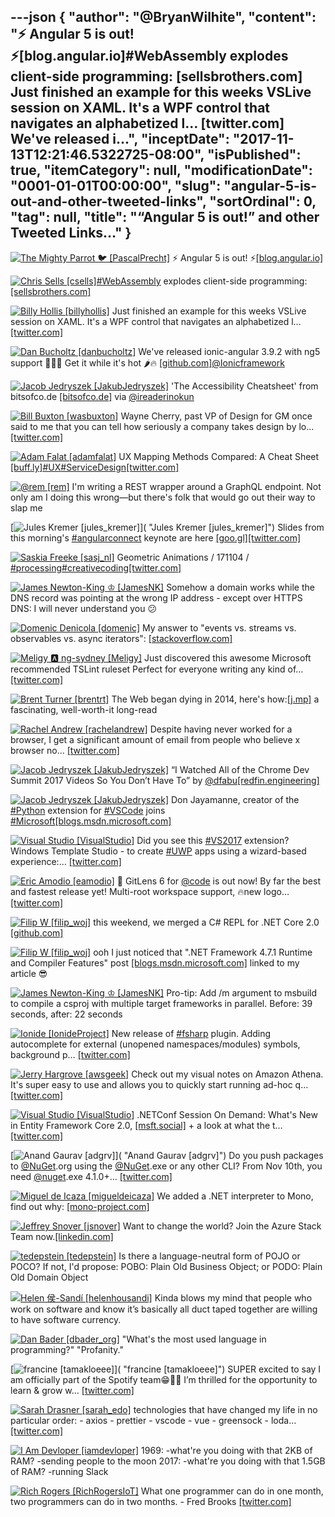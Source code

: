---json
{
  "author": "@BryanWilhite",
  "content": "⚡️ Angular 5 is out! ⚡️[blog.angular.io]#WebAssembly explodes client-side programming: [sellsbrothers.com] Just finished an example for this weeks VSLive session on XAML. It's a WPF control that navigates an alphabetized l… [twitter.com] We've released i...",
  "inceptDate": "2017-11-13T12:21:46.5322725-08:00",
  "isPublished": true,
  "itemCategory": null,
  "modificationDate": "0001-01-01T00:00:00",
  "slug": "angular-5-is-out-and-other-tweeted-links",
  "sortOrdinal": 0,
  "tag": null,
  "title": "“Angular 5 is out!” and other Tweeted Links…"
}
---

[<img alt="The Mighty Parrot 🐦 [PascalPrecht]" src="https://songhay.blob.core.windows.net/shared-social-twitter/PascalPrecht.jpg">](https://t.co/fadbJsXZaq "The Mighty Parrot 🐦 [PascalPrecht]") ⚡️ Angular 5 is out! ⚡️[[blog.angular.io]](https://blog.angular.io/version-5-0-0-of-angular-now-available-37e414935ced)

[<img alt="Chris Sells [csells]" src="https://songhay.blob.core.windows.net/shared-social-twitter/csells.jpg">](http://t.co/9rL4Xj9Y9v "Chris Sells [csells]")[#WebAssembly](http://twitter.com/search?q=%23WebAssembly) explodes client-side programming: [[sellsbrothers.com]](http://sellsbrothers.com/webassembly-explodes-client-side-programming)

[<img alt="Billy Hollis [billyhollis]" src="https://songhay.blob.core.windows.net/shared-social-twitter/billyhollis.jpg">](https://t.co/LvJEYRzwk5 "Billy Hollis [billyhollis]") Just finished an example for this weeks VSLive session on XAML. It's a WPF control that navigates an alphabetized l… [[twitter.com]](https://twitter.com/i/web/status/929393089210404870)

[<img alt="Dan Bucholtz [danbucholtz]" src="https://songhay.blob.core.windows.net/shared-social-twitter/danbucholtz.jpg">](https://t.co/DDV1cel8KU "Dan Bucholtz [danbucholtz]") We've released ionic-angular 3.9.2 with ng5 support 🎉😍🎉 Get it while it's hot 🌶️🔥 [[github.com]](https://github.com/ionic-team/ionic/releases/tag/v3.9.2)[@Ionicframework](http://twitter.com/Ionicframework)

[<img alt="Jacob Jedryszek [JakubJedryszek]" src="https://songhay.blob.core.windows.net/shared-social-twitter/JakubJedryszek.jpg">](https://t.co/OdJs1nI4ou "Jacob Jedryszek [JakubJedryszek]") 'The Accessibility Cheatsheet' from bitsofco.de [[bitsofco.de]](https://bitsofco.de/the-accessibility-cheatsheet/) via [@ireaderinokun](http://twitter.com/ireaderinokun)

[<img alt="Bill Buxton [wasbuxton]" src="https://songhay.blob.core.windows.net/shared-social-twitter/wasbuxton.jpg">](http://t.co/GIaT5EqCkM "Bill Buxton [wasbuxton]") Wayne Cherry, past VP of Design for GM once said to me that you can tell how seriously a company takes design by lo… [[twitter.com]](https://twitter.com/i/web/status/929015385751404544)

[<img alt="Adam Falat [adamfalat]" src="https://songhay.blob.core.windows.net/shared-social-twitter/adamfalat.png">](https://t.co/DRNHcUhgF7 "Adam Falat [adamfalat]") UX Mapping Methods Compared: A Cheat Sheet [[buff.ly]](https://buff.ly/2lXyQhn)[#UX](http://twitter.com/search?q=%23UX)[#ServiceDesign](http://twitter.com/search?q=%23ServiceDesign)[[twitter.com]](https://twitter.com/adamfalat/status/927604870303055874/photo/1)

[<img alt="@rem [rem]" src="https://songhay.blob.core.windows.net/shared-social-twitter/rem.jpeg">](https://t.co/JVwPgAdoD4 "@rem [rem]") I'm writing a REST wrapper around a GraphQL endpoint. Not only am I doing this wrong—but there's folk that would go out their way to slap me 

[<img alt="Jules Kremer [jules_kremer]" src="https://songhay.blob.core.windows.net/shared-social-twitter/jules_kremer.jpg">]( "Jules Kremer [jules_kremer]") Slides from this morning's [#angularconnect](http://twitter.com/search?q=%23angularconnect) keynote are here [[goo.gl]](https://goo.gl/17o7nS)[[twitter.com]](https://twitter.com/jules_kremer/status/927906921369219072/photo/1)

[<img alt="Saskia Freeke [sasj_nl]" src="https://songhay.blob.core.windows.net/shared-social-twitter/sasj_nl.jpeg">](https://t.co/wX7KkVtJAi "Saskia Freeke [sasj_nl]") Geometric Animations / 171104 / [#processing](http://twitter.com/search?q=%23processing)[#creativecoding](http://twitter.com/search?q=%23creativecoding)[[twitter.com]](https://twitter.com/sasj_nl/status/926850504923189249/photo/1)

[<img alt="James Newton-King ♔ [JamesNK]" src="https://songhay.blob.core.windows.net/shared-social-twitter/JamesNK.jpeg">](http://t.co/NT5azIWwVG "James Newton-King ♔ [JamesNK]") Somehow a domain works while the DNS record was pointing at the wrong IP address - except over HTTPS DNS: I will never understand you 😕 

[<img alt="Domenic Denicola [domenic]" src="https://songhay.blob.core.windows.net/shared-social-twitter/domenic.jpg">](https://t.co/wyjIkcsTnc "Domenic Denicola [domenic]") My answer to "events vs. streams vs. observables vs. async iterators": [[stackoverflow.com]](https://stackoverflow.com/a/47214496/3191)

[<img alt="Meligy 🅰️ ng-sydney [Meligy]" src="https://songhay.blob.core.windows.net/shared-social-twitter/Meligy.jpeg">](https://t.co/l318930X1B "Meligy 🅰️ ng-sydney [Meligy]") Just discovered this awesome Microsoft recommended TSLint ruleset Perfect for everyone writing any kind of… [[twitter.com]](https://twitter.com/i/web/status/928836644852998144)

[<img alt="Brent Turner [brentrt]" src="https://songhay.blob.core.windows.net/shared-social-twitter/brentrt.jpg">](https://t.co/eQHp864AP8 "Brent Turner [brentrt]") The Web began dying in 2014, here's how:[[j.mp]](http://j.mp/2zgcpab) a fascinating, well-worth-it long-read 

[<img alt="Rachel Andrew [rachelandrew]" src="https://songhay.blob.core.windows.net/shared-social-twitter/rachelandrew.jpg">](https://t.co/bnYdfVIAqQ "Rachel Andrew [rachelandrew]") Despite having never worked for a browser, I get a significant amount of email from people who believe x browser no… [[twitter.com]](https://twitter.com/i/web/status/929454609776742401)

[<img alt="Jacob Jedryszek [JakubJedryszek]" src="https://songhay.blob.core.windows.net/shared-social-twitter/JakubJedryszek.jpg">](https://t.co/OdJs1nI4ou "Jacob Jedryszek [JakubJedryszek]") “I Watched All of the Chrome Dev Summit 2017 Videos So You Don’t Have To” by [@dfabu](http://twitter.com/dfabu)[[redfin.engineering]](https://redfin.engineering/i-watched-all-of-the-chrome-dev-summit-2017-videos-so-you-dont-have-to-9b62a593c3cb)

[<img alt="Jacob Jedryszek [JakubJedryszek]" src="https://songhay.blob.core.windows.net/shared-social-twitter/JakubJedryszek.jpg">](https://t.co/OdJs1nI4ou "Jacob Jedryszek [JakubJedryszek]") Don Jayamanne, creator of the [#Python](http://twitter.com/search?q=%23Python) extension for [#VSCode](http://twitter.com/search?q=%23VSCode) joins [#Microsoft](http://twitter.com/search?q=%23Microsoft)[[blogs.msdn.microsoft.com]](https://blogs.msdn.microsoft.com/pythonengineering/2017/11/09/don-jayamanne-joins-microsoft/)

[<img alt="Visual Studio [VisualStudio]" src="https://songhay.blob.core.windows.net/shared-social-twitter/VisualStudio.jpg">](http://t.co/OqnL9IGcUY "Visual Studio [VisualStudio]") Did you see this [#VS2017](http://twitter.com/search?q=%23VS2017) extension? Windows Template Studio - to create [#UWP](http://twitter.com/search?q=%23UWP) apps using a wizard-based experience:… [[twitter.com]](https://twitter.com/i/web/status/925785015673344001)

[<img alt="Eric Amodio [eamodio]" src="https://songhay.blob.core.windows.net/shared-social-twitter/eamodio.png">](https://t.co/BMwlGhCWWz "Eric Amodio [eamodio]") 📣 GitLens 6 for [@code](http://twitter.com/code) is out now! By far the best and fastest release yet! Multi-root workspace support, 🔥new logo… [[twitter.com]](https://twitter.com/i/web/status/928494619125600256)

[<img alt="Filip W [filip_woj]" src="https://songhay.blob.core.windows.net/shared-social-twitter/filip_woj.jpg">](http://t.co/VCkinoHijZ "Filip W [filip_woj]") this weekend, we merged a C# REPL for .NET Core 2.0 [[github.com]](https://github.com/filipw/dotnet-script/pull/163)

[<img alt="Filip W [filip_woj]" src="https://songhay.blob.core.windows.net/shared-social-twitter/filip_woj.jpg">](http://t.co/VCkinoHijZ "Filip W [filip_woj]") ooh I just noticed that ".NET Framework 4.7.1 Runtime and Compiler Features" post [[blogs.msdn.microsoft.com]](https://blogs.msdn.microsoft.com/dotnet/2017/09/28/net-framework-4-7-1-runtime-and-compiler-features/) linked to my article 😎 

[<img alt="James Newton-King ♔ [JamesNK]" src="https://songhay.blob.core.windows.net/shared-social-twitter/JamesNK.jpeg">](http://t.co/NT5azIWwVG "James Newton-King ♔ [JamesNK]") Pro-tip: Add /m argument to msbuild to compile a csproj with multiple target frameworks in parallel. Before: 39 seconds, after: 22 seconds 

[<img alt="Ionide [IonideProject]" src="https://songhay.blob.core.windows.net/shared-social-twitter/IonideProject.png">](http://t.co/oTVbst4c20 "Ionide [IonideProject]") New release of [#fsharp](http://twitter.com/search?q=%23fsharp) plugin. Adding autocomplete for external (unopened namespaces/modules) symbols, background p… [[twitter.com]](https://twitter.com/i/web/status/928036732905410560)

[<img alt="Jerry Hargrove [awsgeek]" src="https://songhay.blob.core.windows.net/shared-social-twitter/awsgeek.jpeg">](https://t.co/gVLLOhxWHB "Jerry Hargrove [awsgeek]") Check out my visual notes on Amazon Athena. It's super easy to use and allows you to quickly start running ad-hoc q… [[twitter.com]](https://twitter.com/i/web/status/929000781654540288)

[<img alt="Visual Studio [VisualStudio]" src="https://songhay.blob.core.windows.net/shared-social-twitter/VisualStudio.jpg">](http://t.co/OqnL9IGcUY "Visual Studio [VisualStudio]") .NETConf Session On Demand: What's New in Entity Framework Core 2.0, [[msft.social]](http://msft.social/E7awJe) + a look at what the t… [[twitter.com]](https://twitter.com/i/web/status/925862525895368704)

[<img alt="Anand Gaurav [adgrv]" src="https://songhay.blob.core.windows.net/shared-social-twitter/adgrv.jpg">]( "Anand Gaurav [adgrv]") Do you push packages to [@NuGet](http://twitter.com/NuGet).org using the [@NuGet](http://twitter.com/NuGet).exe or any other CLI? From Nov 10th, you need [@nuget](http://twitter.com/nuget).exe 4.1.0+… [[twitter.com]](https://twitter.com/i/web/status/926140980893442048)

[<img alt="Miguel de Icaza [migueldeicaza]" src="https://songhay.blob.core.windows.net/shared-social-twitter/migueldeicaza.png">](https://t.co/W8ndBXhQVx "Miguel de Icaza [migueldeicaza]") We added a .NET interpreter to Mono, find out why: [[mono-project.com]](http://www.mono-project.com/news/2017/11/13/mono-interpreter/)

[<img alt="Jeffrey Snover [jsnover]" src="https://songhay.blob.core.windows.net/shared-social-twitter/jsnover.jpg">](https://t.co/QYHvGE7Gju "Jeffrey Snover [jsnover]") Want to change the world? Join the Azure Stack Team now.[[linkedin.com]](https://www.linkedin.com/pulse/join-azure-stack-team-now-jeffrey-snover/?published=t)

[<img alt="tedepstein [tedepstein]" src="https://songhay.blob.core.windows.net/shared-social-twitter/tedepstein.jpg">](https://t.co/M8QTMWPfcD "tedepstein [tedepstein]") Is there a language-neutral form of POJO or POCO? If not, I'd propose: POBO: Plain Old Business Object; or PODO: Plain Old Domain Object 

[<img alt="Helen 侯-Sandí [helenhousandi]" src="https://songhay.blob.core.windows.net/shared-social-twitter/helenhousandi.jpg">](https://t.co/MuW82Y2qP2 "Helen 侯-Sandí [helenhousandi]") Kinda blows my mind that people who work on software and know it’s basically all duct taped together are willing to have software currency. 

[<img alt="Dan Bader [dbader_org]" src="https://songhay.blob.core.windows.net/shared-social-twitter/dbader_org.jpg">](https://t.co/MZwP2VGyfa "Dan Bader [dbader_org]") "What's the most used language in programming?" "Profanity." 

[<img alt="francine [tamakloeee]" src="https://songhay.blob.core.windows.net/shared-social-twitter/tamakloeee.jpg">]( "francine [tamakloeee]") SUPER excited to say I am officially part of the Spotify team😁🙌🏾 I’m thrilled for the opportunity to learn &amp; grow w… [[twitter.com]](https://twitter.com/i/web/status/928414999479013377)

[<img alt="Sarah Drasner [sarah_edo]" src="https://songhay.blob.core.windows.net/shared-social-twitter/sarah_edo.jpg">](https://t.co/pr1NhYseRK "Sarah Drasner [sarah_edo]") technologies that have changed my life in no particular order: - axios - prettier - vscode - vue - greensock - loda… [[twitter.com]](https://twitter.com/i/web/status/929478677523341313)

[<img alt="I Am Devloper [iamdevloper]" src="https://songhay.blob.core.windows.net/shared-social-twitter/iamdevloper.jpeg">](http://t.co/Hcd0PBjb "I Am Devloper [iamdevloper]") 1969: -what're you doing with that 2KB of RAM? -sending people to the moon 2017: -what're you doing with that 1.5GB of RAM? -running Slack 

[<img alt="Rich Rogers [RichRogersIoT]" src="https://songhay.blob.core.windows.net/shared-social-twitter/RichRogersIoT.jpg">](https://t.co/0hMHqujClN "Rich Rogers [RichRogersIoT]") What one programmer can do in one month, two programmers can do in two months. - Fred Brooks [[twitter.com]](https://twitter.com/RichRogersIoT/status/928744358941257728/photo/1)
